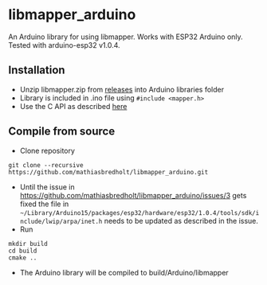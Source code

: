# libmapper_arduino
An Arduino library for using libmapper. Works with ESP32 Arduino only. Tested with arduino-esp32 v1.0.4.

## Installation
* Unzip libmapper.zip from [releases](https://github.com/mathiasbredholt/libmapper_arduino/releases) into Arduino libraries folder
* Library is included in .ino file using ```#include <mapper.h>```
* Use the C API as described [here](http://libmapper.github.io/tutorials/c.html) 

## Compile from source
* Clone repository
```
git clone --recursive https://github.com/mathiasbredholt/libmapper_arduino.git
```
* Until the issue in https://github.com/mathiasbredholt/libmapper_arduino/issues/3 gets fixed the file in `~/Library/Arduino15/packages/esp32/hardware/esp32/1.0.4/tools/sdk/include/lwip/arpa/inet.h` needs to be updated as described in the issue.
* Run
```
mkdir build
cd build
cmake ..
```
* The Arduino library will be compiled to build/Arduino/libmapper
